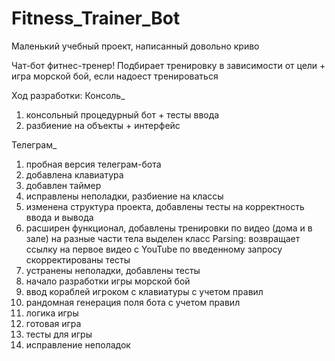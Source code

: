 # Fitness_Trainer_Bot
Маленький учебный проект, написанный довольно криво

Чат-бот фитнес-тренер! Подбирает тренировку в зависимости от цели
+
игра морской бой, если надоест тренироваться

Ход разработки: 
Консоль_
1) консольный процедурный бот + тесты ввода
2) разбиение на объекты + интерфейс

Телеграм_
1) пробная версия телеграм-бота
2) добавлена клавиатура
3) добавлен таймер
4) исправлены неполадки, разбиение на классы
5) изменена структура проекта, добавлены тесты на корректность ввода и вывода
6) расширен функционал, добавлены тренировки по видео (дома и в зале)
   на разные части тела
   выделен класс Parsing: возвращает ссылку на первое видео с YouTube по введенному запросу
   скорректированы тесты
7) устранены неполадки, добавлены тесты
8) начало разработки игры морской бой
9) ввод кораблей игроком с клавиатуры с учетом правил
10) рандомная генерация поля бота с учетом правил
11) логика игры
12) готовая игра
13) тесты для игры
14) исправление неполадок
